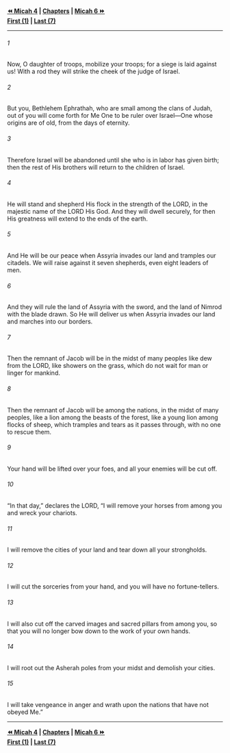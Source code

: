   
**[⏪ Micah 4](./Micah%204.md) | [Chapters](./_index.md) | [Micah 6 ⏩](./Micah%206.md)**  
**[First (1)](./Micah%201.md) | [Last (7)](./Micah%207.md)**  
  
---  
  
###### 1  
Now, O daughter of troops, mobilize your troops; for a siege is laid against us! With a rod they will strike the cheek of the judge of Israel.  
  
###### 2  
But you, Bethlehem Ephrathah, who are small among the clans of Judah, out of you will come forth for Me One to be ruler over Israel—One whose origins are of old, from the days of eternity.  
  
###### 3  
Therefore Israel will be abandoned until she who is in labor has given birth; then the rest of His brothers will return to the children of Israel.  
  
###### 4  
He will stand and shepherd His flock in the strength of the LORD, in the majestic name of the LORD His God. And they will dwell securely, for then His greatness will extend to the ends of the earth.  
  
###### 5  
And He will be our peace when Assyria invades our land and tramples our citadels. We will raise against it seven shepherds, even eight leaders of men.  
  
###### 6  
And they will rule the land of Assyria with the sword, and the land of Nimrod with the blade drawn. So He will deliver us when Assyria invades our land and marches into our borders.  
  
###### 7  
Then the remnant of Jacob will be in the midst of many peoples like dew from the LORD, like showers on the grass, which do not wait for man or linger for mankind.  
  
###### 8  
Then the remnant of Jacob will be among the nations, in the midst of many peoples, like a lion among the beasts of the forest, like a young lion among flocks of sheep, which tramples and tears as it passes through, with no one to rescue them.  
  
###### 9  
Your hand will be lifted over your foes, and all your enemies will be cut off.  
  
###### 10  
“In that day,” declares the LORD, “I will remove your horses from among you and wreck your chariots.  
  
###### 11  
I will remove the cities of your land and tear down all your strongholds.  
  
###### 12  
I will cut the sorceries from your hand, and you will have no fortune-tellers.  
  
###### 13  
I will also cut off the carved images and sacred pillars from among you, so that you will no longer bow down to the work of your own hands.  
  
###### 14  
I will root out the Asherah poles from your midst and demolish your cities.  
  
###### 15  
I will take vengeance in anger and wrath upon the nations that have not obeyed Me.”  
  
  
---  
  
**[⏪ Micah 4](./Micah%204.md) | [Chapters](./_index.md) | [Micah 6 ⏩](./Micah%206.md)**  
**[First (1)](./Micah%201.md) | [Last (7)](./Micah%207.md)**  
  
